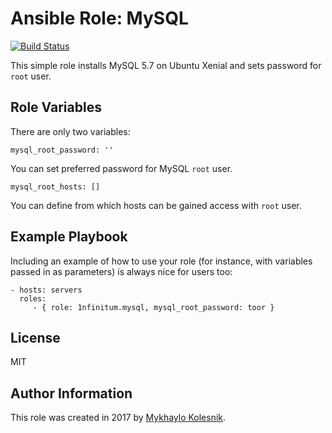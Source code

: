 Ansible Role: MySQL
=========
[![Build Status](https://travis-ci.org/1nfinitum/ansible-nginx.svg?branch=master)](https://travis-ci.org/1nfinitum/ansible-mysql)

This simple role installs MySQL 5.7 on Ubuntu Xenial and sets password for `root` user.

Role Variables
--------------

There are only two variables:
```
mysql_root_password: ''
```
You can set preferred password for MySQL `root` user.
```
mysql_root_hosts: []
```
You can define from which hosts can be gained access with `root` user.

Example Playbook
----------------

Including an example of how to use your role (for instance, with variables passed in as parameters) is always nice for users too:

    - hosts: servers
      roles:
         - { role: 1nfinitum.mysql, mysql_root_password: toor }

License
-------

MIT

Author Information
------------------

This role was created in 2017 by [Mykhaylo Kolesnik](http://github.com/1nfinitum).
